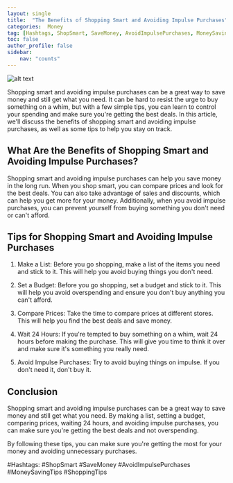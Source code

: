```yaml
---
layout: single
title:  "The Benefits of Shopping Smart and Avoiding Impulse Purchases"
categories:  Money
tag: [Hashtags, ShopSmart, SaveMoney, AvoidImpulsePurchases, MoneySavingTips, ShoppingTips, ]
toc: false
author_profile: false
sidebar:
    nav: "counts"
---
```

    
![alt text](https://images.pexels.com/photos/1624487/pexels-photo-1624487.jpeg?auto=compress&cs=tinysrgb&dpr=2&h=750&w=1260)

Shopping smart and avoiding impulse purchases can be a great way to save money and still get what you need. It can be hard to resist the urge to buy something on a whim, but with a few simple tips, you can learn to control your spending and make sure you're getting the best deals. In this article, we'll discuss the benefits of shopping smart and avoiding impulse purchases, as well as some tips to help you stay on track.

## What Are the Benefits of Shopping Smart and Avoiding Impulse Purchases?

Shopping smart and avoiding impulse purchases can help you save money in the long run. When you shop smart, you can compare prices and look for the best deals. You can also take advantage of sales and discounts, which can help you get more for your money. Additionally, when you avoid impulse purchases, you can prevent yourself from buying something you don't need or can't afford.

## Tips for Shopping Smart and Avoiding Impulse Purchases

1. Make a List: Before you go shopping, make a list of the items you need and stick to it. This will help you avoid buying things you don't need.

2. Set a Budget: Before you go shopping, set a budget and stick to it. This will help you avoid overspending and ensure you don't buy anything you can't afford.

3. Compare Prices: Take the time to compare prices at different stores. This will help you find the best deals and save money.

4. Wait 24 Hours: If you're tempted to buy something on a whim, wait 24 hours before making the purchase. This will give you time to think it over and make sure it's something you really need.

5. Avoid Impulse Purchases: Try to avoid buying things on impulse. If you don't need it, don't buy it.

## Conclusion

Shopping smart and avoiding impulse purchases can be a great way to save money and still get what you need. By making a list, setting a budget, comparing prices, waiting 24 hours, and avoiding impulse purchases, you can make sure you're getting the best deals and not overspending. 

By following these tips, you can make sure you're getting the most for your money and avoiding unnecessary purchases. 

#Hashtags:
#ShopSmart #SaveMoney #AvoidImpulsePurchases #MoneySavingTips #ShoppingTips